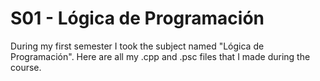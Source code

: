 # S01 - Lógica de Programación
During my first semester I took the subject named "Lógica de Programación".
Here are all my .cpp and .psc files that I made during the course.
